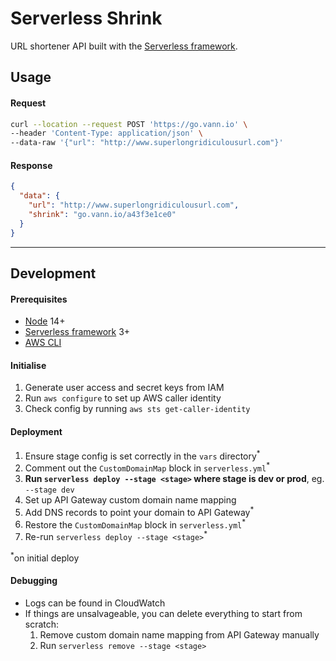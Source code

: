 # Serverless Shrink

URL shortener API built with the
[Serverless framework](https://serverless.com).

## Usage

#### Request
```bash
curl --location --request POST 'https://go.vann.io' \
--header 'Content-Type: application/json' \
--data-raw '{"url": "http://www.superlongridiculousurl.com"}'
```

#### Response
```json
{
  "data": {
    "url": "http://www.superlongridiculousurl.com",
    "shrink": "go.vann.io/a43f3e1ce0"
  }
}
```

---

## Development

#### Prerequisites

* [Node](https://nodejs.org) 14+
* [Serverless framework](https://serverless.com/framework/docs/getting-started) 3+
* [AWS CLI](https://aws.amazon.com/cli)


#### Initialise

1. Generate user access and secret keys from IAM 
1. Run `aws configure` to set up AWS caller identity
1. Check config by running `aws sts get-caller-identity`

#### Deployment

1. Ensure stage config is set correctly in the `vars` directory<sup>\*</sup>
1. Comment out the `CustomDomainMap` block in `serverless.yml`<sup>\*</sup>
1. **Run `serverless deploy --stage <stage>` where stage is dev or prod**, eg. `--stage
   dev`
1. Set up API Gateway custom domain name mapping
1. Add DNS records to point your domain to API Gateway<sup>\*</sup>
1. Restore the `CustomDomainMap` block in `serverless.yml`<sup>\*</sup>
1. Re-run `serverless deploy --stage <stage>`<sup>\*</sup>

<sup>\*</sup>on initial deploy

#### Debugging

* Logs can be found in CloudWatch
* If things are unsalvageable, you can delete everything to start from scratch:
  1. Remove custom domain name mapping from API Gateway manually
  1. Run `serverless remove --stage <stage>`

